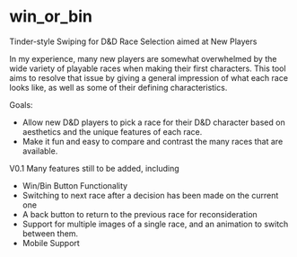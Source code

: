 # win_or_bin
Tinder-style Swiping for D&amp;D Race Selection aimed at New Players

In my experience, many new players are somewhat overwhelmed by the wide variety of playable races when making their first characters. This tool aims to resolve that issue by giving a general impression of what each race looks like, as well as some of their defining characteristics.

Goals:
- Allow new D&D players to pick a race for their D&D character based on aesthetics and the unique features of each race.
- Make it fun and easy to compare and contrast the many races that are available.

V0.1
Many features still to be added, including
- Win/Bin Button Functionality
- Switching to next race after a decision has been made on the current one
- A back button to return to the previous race for reconsideration
- Support for multiple images of a single race, and an animation to switch between them.
- Mobile Support
